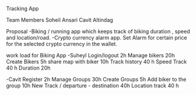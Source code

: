 Tracking App

Team Members
  Soheil Ansari
  Cavit Altindag
  
Proposal
  -Biking / running app which keeps track of biking duration , speed and location/road.
  -Crypto currency alarm app. Set Alarm for certain price for the selected crypto currency in the wallet.
  

work load for Biking App
  -Suheyl
    Login/logout 2h
    Manage bikers 20h
    Create Bikers 5h
    share map with biker 10h
    Track history 40 h
    Speed Track 40 h
    Duration 20h
    
  -Cavit
    Register 2h
    Manage Groups 30h
    Create Groups 5h
    Add biker to the group 10h
    New Track / departure - destination 40h
    Location track 40 h
    
    
    
